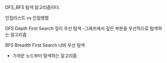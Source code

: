 DFS_BFS
탐색 알고리즘이다.

인접리스트 vs 인접행렬



DFS
Depth First Search
깊이 우선 탐색
-그래프에서 깊은 부분을 우선적으로 탐색하는 알고리즘


BFS
Breadth First Search
너비 우선 탐색
- 가까운 노드부터 탐색하는 알고리즘